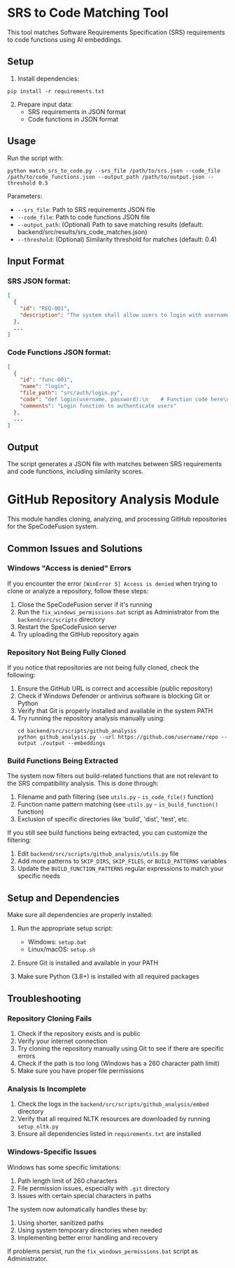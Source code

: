 # SRS to Code Matching Tool

This tool matches Software Requirements Specification (SRS) requirements to code functions using AI embeddings.

## Setup

1. Install dependencies:
```
pip install -r requirements.txt
```

2. Prepare input data:
   - SRS requirements in JSON format
   - Code functions in JSON format 

## Usage

Run the script with:
```
python match_srs_to_code.py --srs_file /path/to/srs.json --code_file /path/to/code_functions.json --output_path /path/to/output.json --threshold 0.5
```

Parameters:
- `--srs_file`: Path to SRS requirements JSON file
- `--code_file`: Path to code functions JSON file
- `--output_path`: (Optional) Path to save matching results (default: backend/src/results/srs_code_matches.json)
- `--threshold`: (Optional) Similarity threshold for matches (default: 0.4)

## Input Format

### SRS JSON format:
```json
[
  {
    "id": "REQ-001",
    "description": "The system shall allow users to login with username and password."
  },
  ...
]
```

### Code Functions JSON format:
```json
[
  {
    "id": "func-001",
    "name": "login",
    "file_path": "src/auth/login.py",
    "code": "def login(username, password):\n    # Function code here\n    pass",
    "comments": "Login function to authenticate users"
  },
  ...
]
```

## Output

The script generates a JSON file with matches between SRS requirements and code functions, including similarity scores. 

# GitHub Repository Analysis Module

This module handles cloning, analyzing, and processing GitHub repositories for the SpeCodeFusion system.

## Common Issues and Solutions

### Windows "Access is denied" Errors

If you encounter the error `[WinError 5] Access is denied` when trying to clone or analyze a repository, follow these steps:

1. Close the SpeCodeFusion server if it's running
2. Run the `fix_windows_permissions.bat` script as Administrator from the `backend/src/scripts` directory
3. Restart the SpeCodeFusion server
4. Try uploading the GitHub repository again

### Repository Not Being Fully Cloned

If you notice that repositories are not being fully cloned, check the following:

1. Ensure the GitHub URL is correct and accessible (public repository)
2. Check if Windows Defender or antivirus software is blocking Git or Python
3. Verify that Git is properly installed and available in the system PATH
4. Try running the repository analysis manually using:
   ```
   cd backend/src/scripts/github_analysis
   python github_analysis.py --url https://github.com/username/repo --output ./output --embeddings
   ```

### Build Functions Being Extracted

The system now filters out build-related functions that are not relevant to the SRS compatibility analysis. This is done through:

1. Filename and path filtering (see `utils.py` - `is_code_file()` function)
2. Function name pattern matching (see `utils.py` - `is_build_function()` function)
3. Exclusion of specific directories like 'build', 'dist', 'test', etc.

If you still see build functions being extracted, you can customize the filtering:

1. Edit `backend/src/scripts/github_analysis/utils.py` file
2. Add more patterns to `SKIP_DIRS`, `SKIP_FILES`, or `BUILD_PATTERNS` variables
3. Update the `BUILD_FUNCTION_PATTERNS` regular expressions to match your specific needs

## Setup and Dependencies

Make sure all dependencies are properly installed:

1. Run the appropriate setup script:
   - Windows: `setup.bat`
   - Linux/macOS: `setup.sh`
   
2. Ensure Git is installed and available in your PATH
3. Make sure Python (3.8+) is installed with all required packages

## Troubleshooting

### Repository Cloning Fails

1. Check if the repository exists and is public
2. Verify your internet connection
3. Try cloning the repository manually using Git to see if there are specific errors
4. Check if the path is too long (Windows has a 260 character path limit)
5. Make sure you have proper file permissions

### Analysis Is Incomplete

1. Check the logs in the `backend/src/scripts/github_analysis/embed` directory
2. Verify that all required NLTK resources are downloaded by running `setup_nltk.py`
3. Ensure all dependencies listed in `requirements.txt` are installed

### Windows-Specific Issues

Windows has some specific limitations:

1. Path length limit of 260 characters
2. File permission issues, especially with `.git` directory
3. Issues with certain special characters in paths

The system now automatically handles these by:

1. Using shorter, sanitized paths 
2. Using system temporary directories when needed
3. Implementing better error handling and recovery

If problems persist, run the `fix_windows_permissions.bat` script as Administrator. 